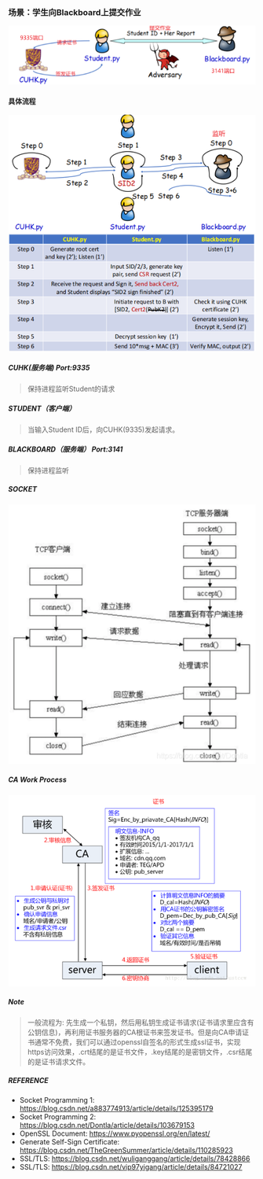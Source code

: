 ### 场景：学生向Blackboard上提交作业

![img.png](source/img.png)

#### 具体流程
![img_3.png](source/img_3.png)
![img_2.png](source/img_2.png)

##### CUHK(服务端) Port:9335
> 保持进程监听Student的请求

##### STUDENT（客户端）
> 当输入Student ID后，向CUHK(9335)发起请求。

##### BLACKBOARD（服务端） Port:3141
> 保持进程监听

##### SOCKET
![img_1.png](source/img_1.png)

##### CA Work Process
![img.png](source/img11123.png)

##### Note
> 一般流程为: 先生成一个私钥，然后用私钥生成证书请求(证书请求里应含有公钥信息)，再利用证书服务器的CA根证书来签发证书。但是向CA申请证书通常不免费，我们可以通过openssl自签名的形式生成ssl证书，实现https访问效果，.crt结尾的是证书文件，.key结尾的是密钥文件，.csr结尾的是证书请求文件。

##### REFERENCE
- Socket Programming 1: https://blog.csdn.net/a883774913/article/details/125395179
- Socket Programming 2: https://blog.csdn.net/Dontla/article/details/103679153
- OpenSSL Document: https://www.pyopenssl.org/en/latest/
- Generate Self-Sign Certificate: https://blog.csdn.net/TheGreenSummer/article/details/110285923
- SSL/TLS: https://blog.csdn.net/wuliganggang/article/details/78428866
- SSL/TLS: https://blog.csdn.net/vip97yigang/article/details/84721027